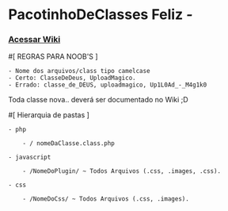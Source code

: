 # PacotinhoDeClasses Feliz *-*

### [Acessar Wiki](https://github.com/MasterCase/PacotinhoDeClasses/wiki)

#[ REGRAS PARA NOOB'S ] 

	- Nome dos arquivos/class tipo camelcase
	- Certo: ClasseDeDeus, UploadMagico. 
	- Errado: classe_de_DEUS, uploadmagico, Up1L0Ad_-_M4g1k0 
	
Toda classe nova.. deverá ser documentado no Wiki ;D
	
#[ Hierarquia de pastas ]

	- php

		- / nomeDaClasse.class.php
	
	- javascript
	
		- /NomeDoPlugin/ ~ Todos Arquivos (.css, .images, .css).
	
	- css
	
		- /NomeDoCss/ ~ Todos Arquivos (.css, .images).
